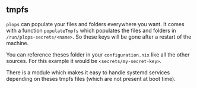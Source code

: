 ## tmpfs

`plops` can populate your files and folders everywhere you want.
It comes with a function `populateTmpfs`
which populates the files and folders in `/run/plops-secrets/<name>`.
So these keys will be gone after a restart of the machine.

You can reference theses folder in your `configuration.nix`
like all the other sources.
For this example it would be `<secrets/my-secret-key>`.

There is a module which makes it easy to handle
systemd services depending on theses tmpfs files
(which are not present at boot time).
